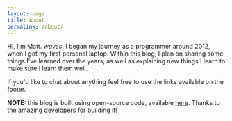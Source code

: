 ```yaml
---
layout: page
title: About
permalink: /about/
---
```


Hi, I'm Matt. *waves*. I began my journey as a programmer around 2012, when I got my first personal laptop. Within this blog, I plan on sharing some things I've learned over the years, as well as explaining new things I learn to make sure I learn them well.

If you'd like to chat about anything feel free to use the links available on the footer.

**NOTE:** this blog is built using open-source code, available [here](https://github.com/amitmerchant1990/reverie). Thanks to the amazing developers for building it!
